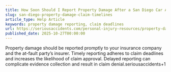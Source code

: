 ```yaml
---
title: How Soon Should I Report Property Damage After a San Diego Car Accident?
slug: san-diego-property-damage-claim-timelines
article_type: Help Article
keywords: property damage reporting, claim deadlines
url: https://seriousaccidents.com/personal-injury-resources/property-damage-from-auto-accidents/
published_date: 2025-10-27T00:00:00
---
```


Property damage should be reported promptly to your insurance company and the at-fault party’s insurer. Timely reporting adheres to claim deadlines and increases the likelihood of claim approval. Delayed reporting can complicate evidence collection and result in claim denial.seriousaccidents+1